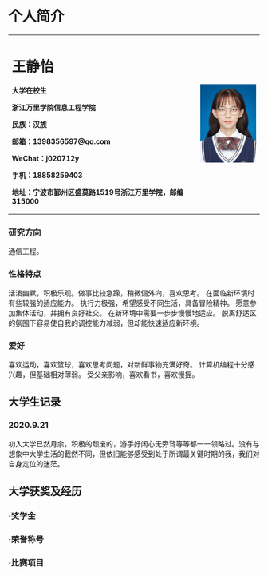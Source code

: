 # 个人简介

<table border="0">
  <tr>
    <td width="75%">
      <h1>王静怡</h1>
      <p><b>大学在校生</b></p>
      <p><b>浙江万里学院信息工程学院</b></p>
      <p><b>民族：汉族</b></p>
      <p><b>邮箱：1398356597@qq.com</b></p>
      <p><b>WeChat：j020712y</b></p>
      <p><b>手机：18858259403</b></p>
      <p><b>地址：宁波市鄞州区盛莫路1519号浙江万里学院，邮编315000</b></p>
    </td>
    <td width="25%">
      <img src="QQ图片20201201171715.jpg" width="100%">   
    </td>
  </tr>
</table>




### 研究方向
通信工程。

### 性格特点

活泼幽默，积极乐观。做事比较急躁，稍微偏外向，喜欢思考。 
在面临新环境时有些较强的适应能力。
执行力极强，希望感受不同生活，具备冒险精神。
愿意参加集体活动，并拥有良好社交。 在新环境中需要一步步慢慢地适应。
脱离舒适区的氛围下容易使自我的调控能力减弱，但却能快速适应新环境。

### 爱好
喜欢运动，喜欢篮球，喜欢思考问题，对新鲜事物充满好奇。
计算机编程十分感兴趣，但基础相对薄弱。
受父亲影响，喜欢看书，喜欢慢摇。

## 大学生记录
### 2020.9.21 
初入大学已然月余，积极的颓废的，游手好闲心无旁骛等等都一一领略过。没有与想象中大学生活的截然不同，但依旧能够感受到处于所谓最关键时期的我，我们对自身定位的迷茫。
## 大学获奖及经历
### ·奖学金
### ·荣誉称号
### ·比赛项目
